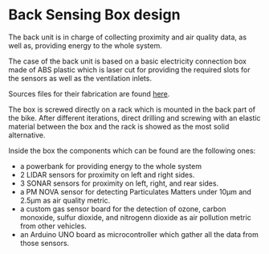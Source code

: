 # Back Sensing Box design

The back unit is in charge of collecting proximity and air quality data, as well as, providing energy to the whole system.

The case of the back unit is based on a basic electricity connection box made of ABS plastic which is laser cut for providing the required slots for the sensors as well as the ventilation inlets.

Sources files for their fabrication are found [here](https://github.com/cledantec/Cycle-Atlanta-SLaB/tree/master/DSSG2017_SensingBox_Arduino/ABS_laser_cutting).

The box is screwed directly on a rack which is mounted in the back part of the bike. After different iterations, direct drilling and screwing with an elastic material between the box and the rack is showed as the most solid alternative.

Inside the box the components which can be found are the following ones:

- a powerbank for providing energy to the whole system
- 2 LIDAR sensors for proximity on left and right sides.
- 3 SONAR sensors for proximity on left, right, and rear sides.
- a PM NOVA sensor for detecting Particulates Matters under 10μm and 2.5μm as air quality metric.
- a custom gas sensor board for the detection of ozone, carbon monoxide, sulfur dioxide, and nitrogenn dioxide as air pollution metric from other vehicles.
- an Arduino UNO board as microcontroller which gather all the data from those sensors. 

